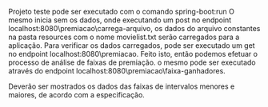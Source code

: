 Projeto teste pode ser executado com o comando spring-boot:run
O mesmo inicia sem os dados, onde executando um post no endpoint localhost:8080\premiacao\carrega-arquivo, os dados do arquivo constantes na pasta resources com o nome movielist.txt serão carregados para a aplicação.
Para verificar os dados carregados, pode ser executado um get no endpoint localhost:8080\premiacao.
Feito isto, então podemos efetuar o processo de análise de faixas de premiação. o mesmo pode ser executado através do endpoint localhost:8080\premiacao\faixa-ganhadores.

Deverão ser mostrados os dados das faixas de intervalos menores e maiores, de acordo com a especificação.
